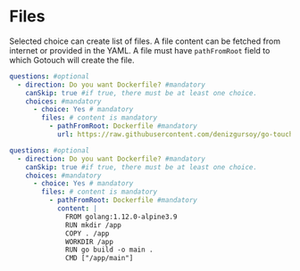 # Files

Selected choice can create list of files. A file content can be fetched from internet or provided in the YAML. A file
must have `pathFromRoot` field to which Gotouch will create the file.


<code-group>
<code-block title="File from Internet">

```yaml
questions: #optional
  - direction: Do you want Dockerfile? #mandatory
    canSkip: true #if true, there must be at least one choice. 
    choices: #mandatory
      - choice: Yes # mandatory
        files: # content is mandatory
          - pathFromRoot: Dockerfile #mandatory
            url: https://raw.githubusercontent.com/denizgursoy/go-touch-projects/main/Dockerfile # mandatory
```

</code-block>

<code-block title="File from Content">

```yaml
questions: #optional
  - direction: Do you want Dockerfile? #mandatory
    canSkip: true #if true, there must be at least one choice. 
    choices: #mandatory
      - choice: Yes # mandatory
        files: # content is mandatory
          - pathFromRoot: Dockerfile #mandatory
            content: |
              FROM golang:1.12.0-alpine3.9
              RUN mkdir /app
              COPY . /app
              WORKDIR /app
              RUN go build -o main .
              CMD ["/app/main"]
```

</code-block>
</code-group>
